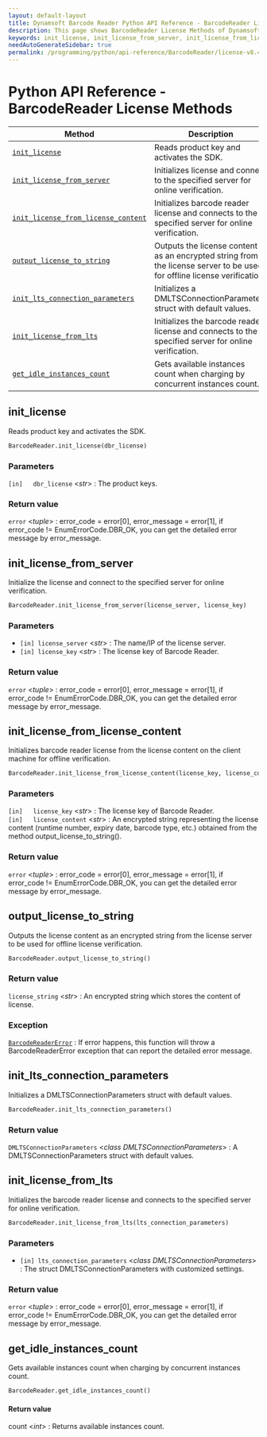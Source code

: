 ```yaml
---
layout: default-layout
title: Dynamsoft Barcode Reader Python API Reference - BarcodeReader License Methods
description: This page shows BarcodeReader License Methods of Dynamsoft Barcode Reader for Python SDK.
keywords: init_license, init_license_from_server, init_license_from_license_content, output_license_to_string, license methods, BarcodeReader, api reference, python
needAutoGenerateSidebar: true
permalink: /programming/python/api-reference/BarcodeReader/license-v8.4.0.html
---
```



# Python API Reference - BarcodeReader License Methods

  | Method               | Description |
  |----------------------|-------------|
  | [`init_license`](#init_license) | Reads product key and activates the SDK.  |
  | [`init_license_from_server`](#init_license_from_server) | Initializes license and connect to the specified server for online verification. |
  | [`init_license_from_license_content`](#init_license_from_license_content) | Initializes barcode reader license and connects to the specified server for online verification. |
  | [`output_license_to_string`](#output_license_to_string) | Outputs the license content as an encrypted string from the license server to be used for offline license verification.|
  | [`init_lts_connection_parameters`](#init_lts_connection_parameters) | Initializes a DMLTSConnectionParameters struct with default values. |
  | [`init_license_from_lts`](#init_license_from_lts) | Initializes the barcode reader license and connects to the specified server for online verification. |
  | [`get_idle_instances_count`](#get_idle_instances_count) | Gets available instances count when charging by concurrent instances count. |
  

## init_license

Reads product key and activates the SDK.

```python
BarcodeReader.init_license(dbr_license)
```

### Parameters

`[in]	dbr_license` <*str*> : The product keys.

### Return value

`error` <*tuple*> : error_code = error[0], error_message = error[1], if error_code != EnumErrorCode.DBR_OK, you can get the detailed error message by error_message.

## init_license_from_server

Initialize the license and connect to the specified server for online verification.

```python
BarcodeReader.init_license_from_server(license_server, license_key)
```

### Parameters

- `[in]	license_server` <*str*> : The name/IP of the license server.  
- `[in]	license_key` <*str*> : The license key of Barcode Reader.

### Return value

`error` <*tuple*> : error_code = error[0], error_message = error[1], if error_code != EnumErrorCode.DBR_OK, you can get the detailed error message by error_message.

## init_license_from_license_content

Initializes barcode reader license from the license content on the client machine for offline verification.

```python
BarcodeReader.init_license_from_license_content(license_key, license_content)
```

### Parameters

`[in]	license_key` <*str*> :	The license key of Barcode Reader.   
`[in]	license_content` <*str*> :	An encrypted string representing the license content (runtime number, expiry date, barcode type, etc.) obtained from the method output_license_to_string(). 

### Return value

`error` <*tuple*> : error_code = error[0], error_message = error[1], if error_code != EnumErrorCode.DBR_OK, you can get the detailed error message by error_message.

## output_license_to_string

Outputs the license content as an encrypted string from the license server to be used for offline license verification. 

```python
BarcodeReader.output_license_to_string()
```

### Return value

`license_string` <*str*> : An encrypted string which stores the content of license. 

### Exception

[`BarcodeReaderError`](../class/BarcodeReaderError.md) : If error happens, this function will throw a BarcodeReaderError exception that can report the detailed error message.

## init_lts_connection_parameters

Initializes a DMLTSConnectionParameters struct with default values.

```python
BarcodeReader.init_lts_connection_parameters()
```

### Return value

`DMLTSConnectionParameters` <*class DMLTSConnectionParameters*> : A DMLTSConnectionParameters struct with default values.



## init_license_from_lts

Initializes the barcode reader license and connects to the specified server for online verification.

```python
BarcodeReader.init_license_from_lts(lts_connection_parameters)
```

### Parameters

- `[in]	lts_connection_parameters` <*class DMLTSConnectionParameters*> : The struct DMLTSConnectionParameters with customized settings.  

### Return value

`error` <*tuple*> : error_code = error[0], error_message = error[1], if error_code != EnumErrorCode.DBR_OK, you can get the detailed error message by error_message.



## get_idle_instances_count
Gets available instances count when charging by concurrent instances count.

```python
BarcodeReader.get_idle_instances_count()
```   

#### Return value
count <*int*> : Returns available instances count.    

